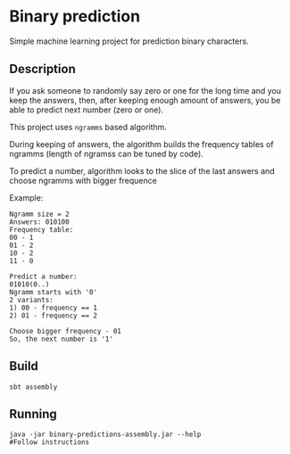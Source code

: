 # Binary prediction
Simple machine learning project for prediction binary characters.

## Description
If you ask someone to randomly say zero or one for the long time and you keep the answers, then, after keeping enough amount of answers, you be able to predict next number (zero or one).

This project uses `ngramms` based algorithm.

During keeping of answers, the algorithm builds the frequency tables of ngramms (length of ngramss can be tuned by code).

To predict a number, algorithm looks to the slice of the last answers and choose ngramms with bigger frequence

Example:
```
Ngramm size = 2
Answers: 010100
Frequency table:
00 - 1
01 - 2
10 - 2
11 - 0

Predict a number:
01010(0..)
Ngramm starts with '0'
2 variants:
1) 00 - frequency == 1
2) 01 - frequency == 2

Choose bigger frequency - 01
So, the next number is '1'
```

## Build
```
sbt assembly
```

## Running
```
java -jar binary-predictions-assembly.jar --help
#Follow instructions
```
